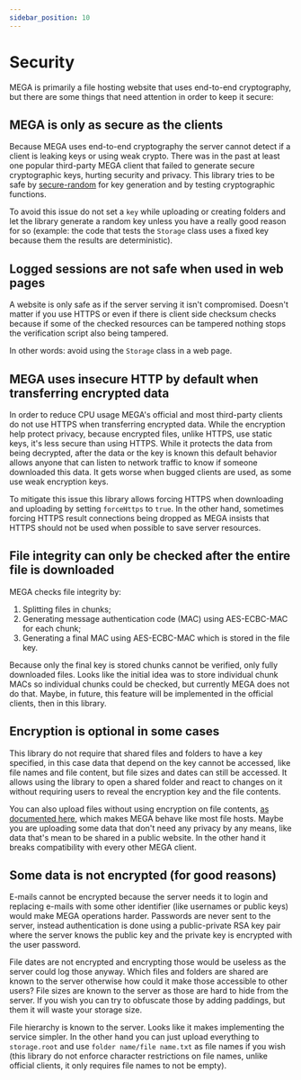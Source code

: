 ```yaml
---
sidebar_position: 10
---
```


# Security

MEGA is primarily a file hosting website that uses end-to-end cryptography, but there are some things that need attention in order to keep it secure:

## MEGA is only as secure as the clients

Because MEGA uses end-to-end cryptography the server cannot detect if a client is leaking keys or using weak crypto. There was in the past at least one popular third-party MEGA client that failed to generate secure cryptographic keys, hurting security and privacy. This library tries to be safe by [secure-random](https://www.npmjs.com/package/secure-random) for key generation and by testing cryptographic functions.

To avoid this issue do not set a `key` while uploading or creating folders and let the library generate a random key unless you have a really good reason for so (example: the code that tests the `Storage` class uses a fixed key because them the results are deterministic).

## Logged sessions are not safe when used in web pages

A website is only safe as if the server serving it isn't compromised. Doesn't matter if you use HTTPS or even if there is client side checksum checks because if some of the checked resources can be tampered nothing stops the verification script also being tampered.

In other words: avoid using the `Storage` class in a web page.

## MEGA uses insecure HTTP by default when transferring encrypted data

In order to reduce CPU usage MEGA's official and most third-party clients do not use HTTPS when transferring encrypted data. While the encryption help protect privacy, because encrypted files, unlike HTTPS, use static keys, it's less secure than using HTTPS. While it protects the data from being decrypted, after the data or the key is known this default behavior allows anyone that can listen to network traffic to know if someone downloaded this data. It gets worse when bugged clients are used, as some use weak encryption keys.

To mitigate this issue this library allows forcing HTTPS when downloading and uploading by setting `forceHttps` to `true`. In the other hand, sometimes forcing HTTPS result connections being dropped as MEGA insists that HTTPS should not be used when possible to save server resources.

## File integrity can only be checked after the entire file is downloaded

MEGA checks file integrity by:

1. Splitting files in chunks;
2. Generating message authentication code (MAC) using AES-ECBC-MAC for each chunk;
3. Generating a final MAC using AES-ECBC-MAC which is stored in the file key.

Because only the final key is stored chunks cannot be verified, only fully downloaded files. Looks like the initial idea was to store individual chunk MACs so individual chunks could be checked, but currently MEGA does not do that. Maybe, in future, this feature will be implemented in the official clients, then in this library.

## Encryption is optional in some cases

This library do not require that shared files and folders to have a key specified, in this case data that depend on the key cannot be accessed, like file names and file content, but file sizes and dates can still be accessed. It allows using the library to open a shared folder and react to changes on it without requiring users to reveal the encryption key and the file contents.

You can also upload files without using encryption on file contents, [as documented here](advanced.md#uploading-without-encryption), which makes MEGA behave like most file hosts. Maybe you are uploading some data that don't need any privacy by any means, like data that's mean to be shared in a public website. In the other hand it breaks compatibility with every other MEGA client.

## Some data is not encrypted (for good reasons)

E-mails cannot be encrypted because the server needs it to login and replacing e-mails with some other identifier (like usernames or public keys) would make MEGA operations harder. Passwords are never sent to the server, instead authentication is done using a public-private RSA key pair where the server knows the public key and the private key is encrypted with the user password.

File dates are not encrypted and encrypting those would be useless as the server could log those anyway. Which files and folders are shared are known to the server otherwise how could it make those accessible to other users? File sizes are known to the server as those are hard to hide from the server. If you wish you can try to obfuscate those by adding paddings, but them it will waste your storage size.

File hierarchy is known to the server. Looks like it makes implementing the service simpler. In the other hand you can just upload everything to `storage.root` and use `folder name/file name.txt` as file names if you wish (this library do not enforce character restrictions on file names, unlike official clients, it only requires file names to not be empty).
